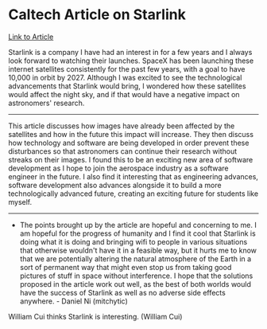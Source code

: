 # Caltech Article on Starlink

[Link to Article](https://www.caltech.edu/about/news/palomar-survey-instrument-analyzes-impact-of-starlink-satellites)


Starlink is a company I have had an interest in for a few years and I always look forward to watching their launches. SpaceX has been launching these internet satellites consistently for the past few years, with a goal to have 10,000 in orbit by 2027. Although I was excited to see the technological advancements that Starlink would bring, I wondered how these satellites would affect the night sky, and if that would have a negative impact on astronomers' research.

---

This article discusses how images have already been affected by the satellites and how in the future this impact will increase. They then discuss how technology and software are being developed in order prevent these disturbances so that astronomers can continue their research without streaks on their images. I found this to be an exciting new area of software development as I hope to join the aerospace industry as a software engineer in the future. I also find it interesting that as engineering advances, software development also advances alongside it to build a more technologically advanced future, creating an exciting future for students like myself.

---

- The points brought up by the article are hopeful and concerning to me. I am hopeful for the progress of humanity and I find it cool that Starlink is doing what it is doing and bringing wifi to people in various situations that otherwise wouldn't have it in a feasible way, but it hurts me to know that we are potentially altering the natural atmosphere of the Earth in a sort of permanent way that might even stop us from taking good pictures of stuff in space without interference. I hope that the solutions proposed in the article work out well, as the best of both worlds would have the success of Starlink as well as no adverse side effects anywhere. - Daniel Ni (mitchytic)

William Cui thinks Starlink is interesting. (William Cui)